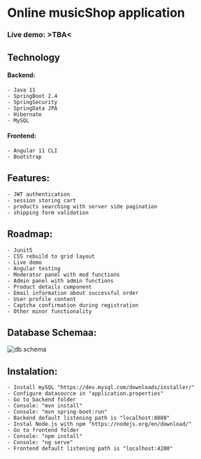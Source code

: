 # Online musicShop application

### Live demo: >TBA<

## Technology

#### Backend:
	- Java 11
	- SpringBoot 2.4
	- SpringSecurity
	- SpringData JPA
	- Hibernate
	- MySQL

#### Frontend:
	- Angular 11 CLI
	- Bootstrap

## Features:
	- JWT authentication
	- session storing cart
	- products searching with server side pagination
	- shipping form validation

## Roadmap: 
	- Junit5
	- CSS rebuild to grid layout
	- Live demo
	- Angular testing
	- Moderator panel with mod functions
	- Admin panel with admin functions
	- Product details component
	- Email information about successful order
	- User profile content
	- Captcha confirmation during registration
	- Other minor functionality

## Database Schemaa:

![db schema](https://ibb.co/rvqvzCm)

## Instalation:
	- Install mySQL "https://dev.mysql.com/downloads/installer/"
	- Configure datasource in "application.properties"
	- Go to backend folder
	- Console: "mvn install"
	- Console: "mvn spring-boot:run"
	- Backend default listening path is "localhost:8080"
	- Instal Node.js with npm "https://nodejs.org/en/download/"
	- Go to frontend folder
	- Console: "npm install"
	- Console: "ng serve"
	- Frontend default listening path is "localhost:4200"